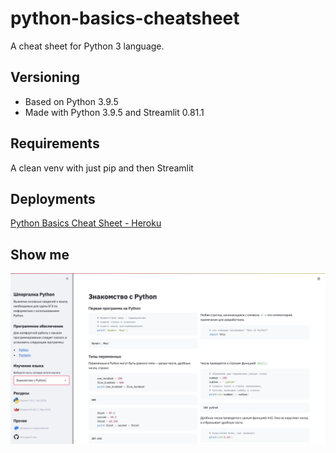# python-basics-cheatsheet

A cheat sheet for Python 3 language.

## Versioning

- Based on Python 3.9.5
- Made with Python 3.9.5 and Streamlit 0.81.1

## Requirements

A clean venv with just pip and then Streamlit

## Deployments

[Python Basics Cheat Sheet - Heroku](https://python-basics-cheatsheet.herokuapp.com)

## Show me

![Screenshot](images/python-basics-cheatsheet.png)
